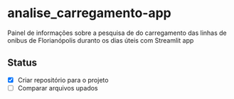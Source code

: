 # analise_carregamento-app
Painel de informações sobre a pesquisa de do carregamento das linhas de onibus de Florianópolis duranto os dias úteis com Streamlit app

## Status

- [x] Criar repositório para o projeto
- [ ] Comparar arquivos upados